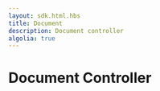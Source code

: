 ```yaml
---
layout: sdk.html.hbs
title: Document
description: Document controller
algolia: true
---
```


# Document Controller
